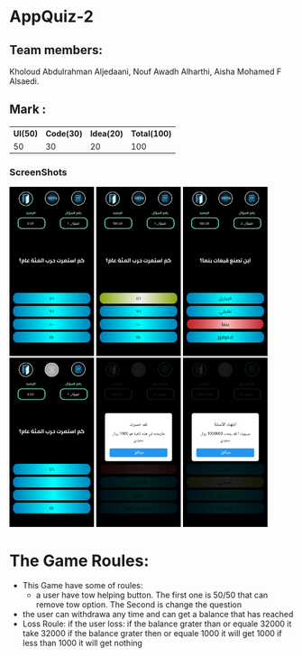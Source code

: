 # AppQuiz-2

## Team members:

Kholoud Abdulrahman Aljedaani,
Nouf Awadh Alharthi,
Aisha Mohamed F Alsaedi.

## Mark :

<table>
  <tr>
      <th>UI(50)</td>  
      <th>Code(30)</td>  
      <th>Idea(20)</td>  
      <th>Total(100)</td>  
  </tr>
  <tr>
      <td>50</td>  
      <td>30</td>  
      <td>20</td>  
      <td>100</td>  
  </tr>
<table>

### ScreenShots

  <div>
    <img src="https://github.com/Eng-Mohamed-Elsayed/Flutter-AppGame-Quiz-2/blob/master/assets/screenShots/Screenshot_1.png" width="150" height="300">
    <img src="https://github.com/Eng-Mohamed-Elsayed/Flutter-AppGame-Quiz-2/blob/master/assets/screenShots/Screensho_2.png" width="150" height="300">
    <img src="https://github.com/Eng-Mohamed-Elsayed/Flutter-AppGame-Quiz-2/blob/master/assets/screenShots/Screenshot_3.png" width="150" height="300" >
    <img src="https://github.com/Eng-Mohamed-Elsayed/Flutter-AppGame-Quiz-2/blob/master/assets/screenShots/Screenshot_4.png" width="150" height="300" >
    <img src="https://github.com/Eng-Mohamed-Elsayed/Flutter-AppGame-Quiz-2/blob/master/assets/screenShots/Screenshot_5.png" width="150" height="300" >
    <img src="https://github.com/Eng-Mohamed-Elsayed/Flutter-AppGame-Quiz-2/blob/master/assets/screenShots/Screenshot_6.png" width="150" height="300" >
    
   
  </div>

# The Game Roules:

- This Game have some of roules:
  - a user have tow helping button.
    The first one is 50/50 that can remove tow option.
    The Second is change the question
- the user can withdrawa any time and can get a balance that has reached
- Loss Roule:
  if the user loss: if the balance grater than or equale 32000 it take 32000
  if the balance grater then or equale 1000 it will get 1000
  if less than 1000 it will get nothing
